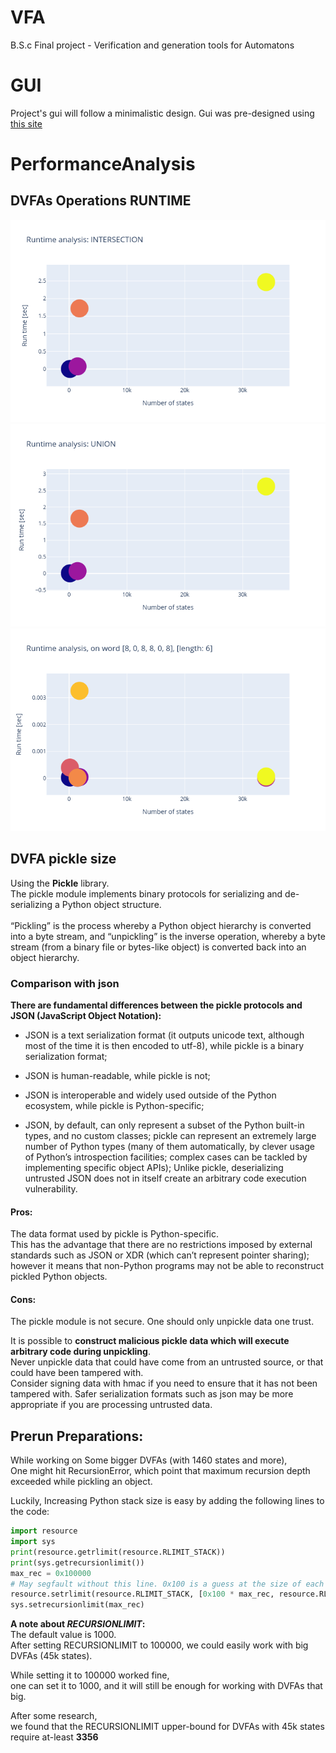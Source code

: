 # VFA
B.S.c Final project - Verification and generation tools for Automatons 

# GUI
Project's gui will follow a minimalistic design. 
Gui was pre-designed using [this site](https://designer.gravit.io/?d=UGo_UmGpW)

# PerformanceAnalysis
## DVFAs Operations RUNTIME
![Intersection runtime](https://github.com/GalBrandwine/VFA/blob/Dev/Docs/updated%20images%20from%20analysis/RUNTIME_INTERSECTION.png)
![union runtime](https://github.com/GalBrandwine/VFA/blob/Dev/Docs/updated%20images%20from%20analysis/RUNTIME_UNION.png)
![run on 6PAL runtime](https://github.com/GalBrandwine/VFA/blob/performenceAnalysis/Docs/updated%20images%20from%20analysis/RUNTIM_on_6pal.png)
## DVFA pickle size
Using the **Pickle** library.
<br> 
The pickle module implements binary protocols for serializing and de-serializing a Python object structure.
<br>
<br>
“Pickling” is the process whereby a Python object hierarchy is converted into a byte stream,
and “unpickling” is the inverse operation,
whereby a byte stream (from a binary file or bytes-like object) is converted back into an object hierarchy.

### Comparison with json
**There are fundamental differences between the pickle protocols and JSON (JavaScript Object Notation):**

* JSON is a text serialization format (it outputs unicode text, 
although most of the time it is then encoded to utf-8), 
while pickle is a binary serialization format;

* JSON is human-readable, while pickle is not;

* JSON is interoperable and widely used outside of the Python ecosystem, while pickle is Python-specific;

* JSON, by default, can only represent a subset of the Python built-in types, 
and no custom classes; pickle can represent an extremely large number of Python types (many of them automatically,
by clever usage of Python’s introspection facilities; 
complex cases can be tackled by implementing specific object APIs);
Unlike pickle, deserializing untrusted JSON does not in itself create an arbitrary code execution vulnerability.

#### Pros:
The data format used by pickle is Python-specific.
<br>
This has the advantage that there are no restrictions imposed by external standards such as JSON or XDR (which can’t represent pointer sharing);
<br>
however it means that non-Python programs may not be able to reconstruct pickled Python objects.

#### Cons:
The pickle module is not secure. One should only unpickle data one trust. 

It is possible to **construct malicious pickle data which will execute arbitrary code during unpickling**.
<br>
Never unpickle data that could have come from an untrusted source, or that could have been tampered with.
<br>
Consider signing data with hmac if you need to ensure that it has not been tampered with.
Safer serialization formats such as json may be more appropriate if you are processing untrusted data.

## Prerun Preparations:
While working on Some bigger DVFAs (with 1460 states and more),<br>
One might hit RecursionError, which point that maximum recursion depth exceeded while pickling an object.

Luckily, Increasing Python stack size is easy by adding the following lines to the code:
```python
import resource
import sys
print(resource.getrlimit(resource.RLIMIT_STACK))
print(sys.getrecursionlimit())
max_rec = 0x100000
# May segfault without this line. 0x100 is a guess at the size of each stack frame.
resource.setrlimit(resource.RLIMIT_STACK, [0x100 * max_rec, resource.RLIM_INFINITY])
sys.setrecursionlimit(max_rec)
```


**A note about *RECURSIONLIMIT*:** <br>
The default value is 1000.<br>
After setting RECURSIONLIMIT to 100000, we could easily work with big DVFAs (45k states).

While setting it to 100000 worked fine,<br>
one can set it to 1000, and it will still be enough for working with DVFAs that big.

After some research,<br>
we found that the RECURSIONLIMIT upper-bound for DVFAs with 45k states require at-least **3356**
